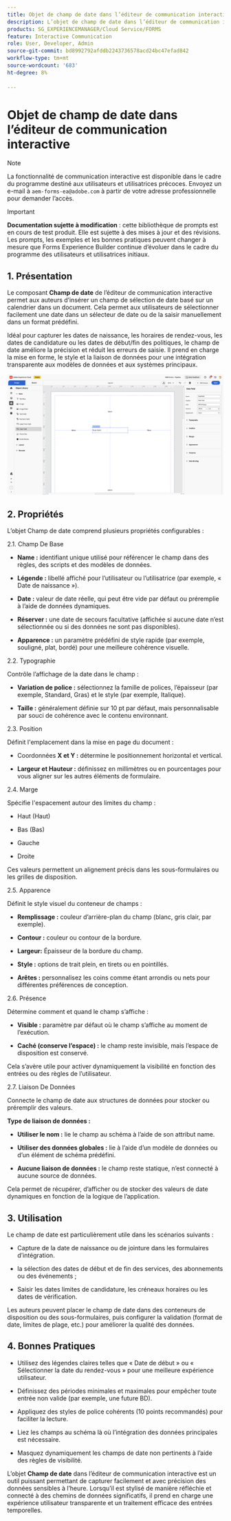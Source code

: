 ```yaml
---
title: Objet de champ de date dans l’éditeur de communication interactive
description: L’objet de champ de date dans l’éditeur de communication interactive d’AEM Forms permet aux auteurs d’insérer un champ de sélection de date basé sur un calendrier dans un document.
products: SG_EXPERIENCEMANAGER/Cloud Service/FORMS
feature: Interactive Communication
role: User, Developer, Admin
source-git-commit: bd8992792afddb2243736578acd24bc47efad842
workflow-type: tm+mt
source-wordcount: '683'
ht-degree: 8%

---
```



# Objet de champ de date dans l’éditeur de communication interactive

>[!NOTE]
>
> La fonctionnalité de communication interactive est disponible dans le cadre du programme destiné aux utilisateurs et utilisatrices précoces. Envoyez un e-mail à `aem-forms-ea@adobe.com` à partir de votre adresse professionnelle pour demander l’accès.

>[!IMPORTANT]
>
> **Documentation sujette à modification** : cette bibliothèque de prompts est en cours de test produit. Elle est sujette à des mises à jour et des révisions. Les prompts, les exemples et les bonnes pratiques peuvent changer à mesure que Forms Experience Builder continue d’évoluer dans le cadre du programme des utilisateurs et utilisatrices initiaux.

## &#x200B;1. Présentation

Le composant **Champ de date** de l’éditeur de communication interactive permet aux auteurs d’insérer un champ de sélection de date basé sur un calendrier dans un document. Cela permet aux utilisateurs de sélectionner facilement une date dans un sélecteur de date ou de la saisir manuellement dans un format prédéfini.

Idéal pour capturer les dates de naissance, les horaires de rendez-vous, les dates de candidature ou les dates de début/fin des politiques, le champ de date améliore la précision et réduit les erreurs de saisie. Il prend en charge la mise en forme, le style et la liaison de données pour une intégration transparente aux modèles de données et aux systèmes principaux.

![Rechercher un document IC](/help/forms/interactive-communication/assets/date.png)

## &#x200B;2. Propriétés

L’objet Champ de date comprend plusieurs propriétés configurables :

2.1. Champ De Base

- **Name :** identifiant unique utilisé pour référencer le champ dans des règles, des scripts et des modèles de données.

- **Légende :** libellé affiché pour l’utilisateur ou l’utilisatrice (par exemple, « Date de naissance »).

- **Date :** valeur de date réelle, qui peut être vide par défaut ou préremplie à l’aide de données dynamiques.

- **Réserver :** une date de secours facultative (affichée si aucune date n’est sélectionnée ou si des données ne sont pas disponibles).

- **Apparence :** un paramètre prédéfini de style rapide (par exemple, souligné, plat, bordé) pour une meilleure cohérence visuelle.

2.2. Typographie

Contrôle l’affichage de la date dans le champ :

- **Variation de police :** sélectionnez la famille de polices, l’épaisseur (par exemple, Standard, Gras) et le style (par exemple, Italique).

- **Taille :** généralement définie sur 10 pt par défaut, mais personnalisable par souci de cohérence avec le contenu environnant.

2.3. Position

Définit l&#39;emplacement dans la mise en page du document :

- Coordonnées **X et Y :** détermine le positionnement horizontal et vertical.

- **Largeur et Hauteur :** définissez en millimètres ou en pourcentages pour vous aligner sur les autres éléments de formulaire.

2.4. Marge

Spécifie l&#39;espacement autour des limites du champ :

- Haut (Haut)

- Bas (Bas)

- Gauche

- Droite

Ces valeurs permettent un alignement précis dans les sous-formulaires ou les grilles de disposition.

2.5. Apparence

Définit le style visuel du conteneur de champs :

- **Remplissage :** couleur d’arrière-plan du champ (blanc, gris clair, par exemple).

- **Contour :** couleur ou contour de la bordure.

- **Largeur:** Épaisseur de la bordure du champ.

- **Style :** options de trait plein, en tirets ou en pointillés.

- **Arêtes :** personnalisez les coins comme étant arrondis ou nets pour différentes préférences de conception.

2.6. Présence

Détermine comment et quand le champ s’affiche :

- **Visible :** paramètre par défaut où le champ s’affiche au moment de l’exécution.

- **Caché (conserve l’espace) :** le champ reste invisible, mais l’espace de disposition est conservé.

Cela s’avère utile pour activer dynamiquement la visibilité en fonction des entrées ou des règles de l’utilisateur.

2.7. Liaison De Données

Connecte le champ de date aux structures de données pour stocker ou préremplir des valeurs.

**Type de liaison de données :**

- **Utiliser le nom :** lie le champ au schéma à l’aide de son attribut name.

- **Utiliser des données globales :** lie à l’aide d’un modèle de données ou d’un élément de schéma prédéfini.

- **Aucune liaison de données :** le champ reste statique, n’est connecté à aucune source de données.

Cela permet de récupérer, d’afficher ou de stocker des valeurs de date dynamiques en fonction de la logique de l’application.

## &#x200B;3. Utilisation

Le champ de date est particulièrement utile dans les scénarios suivants :

- Capture de la date de naissance ou de jointure dans les formulaires d’intégration.

- la sélection des dates de début et de fin des services, des abonnements ou des événements ;

- Saisir les dates limites de candidature, les créneaux horaires ou les dates de vérification.

Les auteurs peuvent placer le champ de date dans des conteneurs de disposition ou des sous-formulaires, puis configurer la validation (format de date, limites de plage, etc.) pour améliorer la qualité des données.

## &#x200B;4. Bonnes Pratiques

- Utilisez des légendes claires telles que « Date de début » ou « Sélectionner la date du rendez-vous » pour une meilleure expérience utilisateur.

- Définissez des périodes minimales et maximales pour empêcher toute entrée non valide (par exemple, une future BD).

- Appliquez des styles de police cohérents (10 points recommandés) pour faciliter la lecture.

- Liez les champs au schéma là où l’intégration des données principales est nécessaire.

- Masquez dynamiquement les champs de date non pertinents à l’aide des règles de visibilité.

L’objet **Champ de date** dans l’éditeur de communication interactive est un outil puissant permettant de capturer facilement et avec précision des données sensibles à l’heure. Lorsqu’il est stylisé de manière réfléchie et connecté à des chemins de données significatifs, il prend en charge une expérience utilisateur transparente et un traitement efficace des entrées temporelles.


